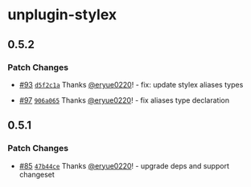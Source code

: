 # unplugin-stylex

## 0.5.2

### Patch Changes

- [#93](https://github.com/eryue0220/unplugin-stylex/pull/93) [`d5f2c1a`](https://github.com/eryue0220/unplugin-stylex/commit/d5f2c1a287ac7325fb6c0ce07355f10600dc01a2) Thanks [@eryue0220](https://github.com/eryue0220)! - fix: update stylex aliases types

- [#97](https://github.com/eryue0220/unplugin-stylex/pull/97) [`906a065`](https://github.com/eryue0220/unplugin-stylex/commit/906a065c7f9cb84821bf3dc8567e1410fcdb59df) Thanks [@eryue0220](https://github.com/eryue0220)! - fix aliases type declaration

## 0.5.1

### Patch Changes

- [#85](https://github.com/eryue0220/unplugin-stylex/pull/85) [`47b44ce`](https://github.com/eryue0220/unplugin-stylex/commit/47b44ce40113613aea856f8731b89ec2f1f15e9a) Thanks [@eryue0220](https://github.com/eryue0220)! - upgrade deps and support changeset

